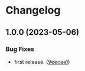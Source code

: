 # Changelog

## 1.0.0 (2023-05-06)


### Bug Fixes

* first release. ([9eecaa1](https://github.com/ArchiDog1998/VotePlease/commit/9eecaa1f4128e9381b81a62e06e04542b6cd4560))
